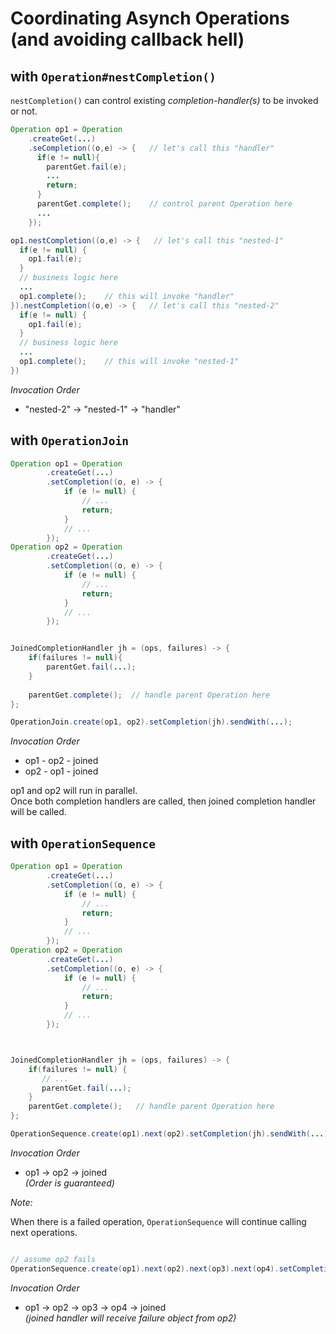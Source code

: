 # Coordinating Asynch Operations (and avoiding callback hell)

## with `Operation#nestCompletion()`

`nestCompletion()` can control existing *completion-handler(s)* to be invoked or not.


```java
Operation op1 = Operation
    .createGet(...)
    .seCompletion((o,e) -> {   // let's call this "handler"
      if(e != null){
        parentGet.fail(e);
        ...
        return;
      }
      parentGet.complete();    // control parent Operation here
      ...
    });

op1.nestCompletion((o,e) -> {   // let's call this "nested-1"
  if(e != null) {
    op1.fail(e);
  }
  // business logic here
  ...
  op1.complete();    // this will invoke "handler"
}).nestCompletion((o,e) -> {   // let's call this "nested-2"
  if(e != null) {
    op1.fail(e);
  }
  // business logic here
  ...
  op1.complete();    // this will invoke "nested-1"
})
```

*Invocation Order*

- "nested-2" -> "nested-1" -> "handler"




## with `OperationJoin`

```java
Operation op1 = Operation
        .createGet(...)
        .setCompletion((o, e) -> {
            if (e != null) {
                // ...
                return;
            }
            // ...
        });
Operation op2 = Operation
        .createGet(...)
        .setCompletion((o, e) -> {
            if (e != null) {
                // ...
                return;
            }
            // ...
        });


JoinedCompletionHandler jh = (ops, failures) -> {
    if(failures != null){
        parentGet.fail(...);
    }
    
    parentGet.complete();  // handle parent Operation here
};

OperationJoin.create(op1, op2).setCompletion(jh).sendWith(...);
```

*Invocation Order*

- op1 - op2 - joined  
- op2 - op1 - joined


op1 and op2 will run in parallel.  
Once both completion handlers are called, then joined completion handler will be called.



## with `OperationSequence`

```java
Operation op1 = Operation
        .createGet(...)
        .setCompletion((o, e) -> {
            if (e != null) {
                // ...
                return;
            }
            // ...
        });
Operation op2 = Operation
        .createGet(...)
        .setCompletion((o, e) -> {
            if (e != null) {
                // ...
                return;
            }
            // ...
        });



JoinedCompletionHandler jh = (ops, failures) -> {
    if(failures != null) {
       // ...
       parentGet.fail(...);
    }
    parentGet.complete();   // handle parent Operation here
};

OperationSequence.create(op1).next(op2).setCompletion(jh).sendWith(...);

```

*Invocation Order*

- op1 -> op2 -> joined  
*(Order is guaranteed)*
 


*Note:*

When there is a failed operation, `OperationSequence` will continue calling next operations.

```java

// assume op2 fails
OperationSequence.create(op1).next(op2).next(op3).next(op4).setCompletion(jh).sendWith(getHost());
```

*Invocation Order*

- op1 -> op2 -> op3 -> op4 -> joined  
*(joined handler will receive failure object from op2)*

